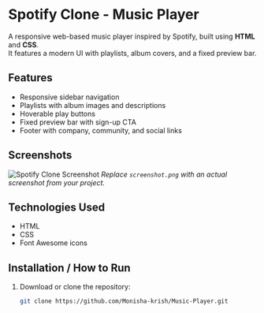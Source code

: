 # Spotify Clone - Music Player

A responsive web-based music player inspired by Spotify, built using **HTML** and **CSS**.  
It features a modern UI with playlists, album covers, and a fixed preview bar.

## Features
- Responsive sidebar navigation
- Playlists with album images and descriptions
- Hoverable play buttons
- Fixed preview bar with sign-up CTA
- Footer with company, community, and social links

## Screenshots
![Spotify Clone Screenshot](img/screenshot.png)
*Replace `screenshot.png` with an actual screenshot from your project.*

## Technologies Used
- HTML
- CSS
- Font Awesome icons

## Installation / How to Run
1. Download or clone the repository:
   ```bash
   git clone https://github.com/Monisha-krish/Music-Player.git
